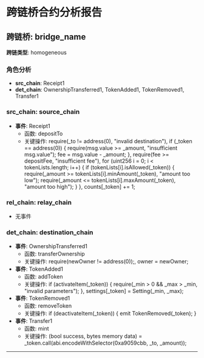 # 跨链桥合约分析报告
## 跨链桥: bridge_name
**跨链类型**: homogeneous
### 角色分析
- **src_chain**: Receipt1
- **det_chain**: OwnershipTransferred1, TokenAdded1, TokenRemoved1, Transfer1
### src_chain: source_chain
- **事件**: Receipt1
  - 函数: depositTo
  - 关键操作: require(_to != address(0), "invalid destination"), if (_token == address(0)) { require(msg.value >= _amount, "insufficient msg.value"); fee = msg.value - _amount; }, require(fee >= depositFee, "insufficient fee"), for (uint256 i = 0; i < tokenLists.length; i++) { if (tokenLists[i].isAllowed(_token)) { require(_amount >= tokenLists[i].minAmount(_token), "amount too low"); require(_amount <= tokenLists[i].maxAmount(_token), "amount too high"); } }, counts[_token] += 1;
### rel_chain: relay_chain
- 无事件
### det_chain: destination_chain
- **事件**: OwnershipTransferred1
  - 函数: transferOwnership
  - 关键操作: require(newOwner != address(0));, owner = newOwner;
- **事件**: TokenAdded1
  - 函数: addToken
  - 关键操作: if (activateItem(_token)) { require(_min > 0 && _max > _min, "invalid parameters"); }, settings[_token] = Setting(_min, _max);
- **事件**: TokenRemoved1
  - 函数: removeToken
  - 关键操作: if (deactivateItem(_token)) { emit TokenRemoved(_token); }
- **事件**: Transfer1
  - 函数: mint
  - 关键操作: (bool success, bytes memory data) = _token.call(abi.encodeWithSelector(0xa9059cbb, _to, _amount));
---
